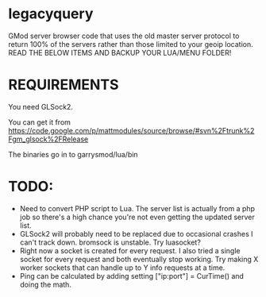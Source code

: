 # legacyquery
GMod server browser code that uses the old master server protocol to return 100% of the servers rather than those limited to your geoip location. READ THE BELOW ITEMS AND BACKUP YOUR LUA/MENU FOLDER!

# REQUIREMENTS
You need GLSock2.

You can get it from https://code.google.com/p/mattmodules/source/browse/#svn%2Ftrunk%2Fgm_glsock%2FRelease

The binaries go in to garrysmod/lua/bin

# TODO: 
* Need to convert PHP script to Lua. The server list is actually from a php job so there's a high chance you're not even getting the updated server list.
* GLSock2 will probably need to be replaced due to occasional crashes I can't track down. bromsock is unstable. Try luasocket?
* Right now a socket is created for every request. I also tried a single socket for every request and both eventually stop working. Try making X worker sockets that can handle up to Y info requests at a time.
* Ping can be calculated by adding setting ["ip:port"] = CurTime() and doing the math.
